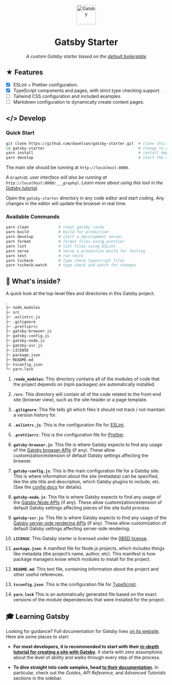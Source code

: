 <p align="center">
  <a href="https://www.gatsbyjs.com">
    <img alt="Gatsby" src="https://www.gatsbyjs.com/Gatsby-Monogram.svg" width="60" />
  </a>
</p>
<h1 align="center">
  Gatsby Starter
</h1>
<p align="center">
  <i>A custom Gatsby starter based on the
  <a href="https://github.com/gatsbyjs/gatsby-starter-default">
    default boilerplate
  </a>
  </i>
</p>

## &#9733; Features

- [x] ESLint + Prettier configuration.
- [x] TypeScript components and pages, with strict type checking support.
- [ ] Tailwind CSS configuration and included examples.
- [ ] Markdown configuration to dynamically create content pages.

## &lt;/&gt; Develop

### Quick Start


```sh
git clone https://github.com/davelsan/gatsby-starter.git  # clone this repository
cd gatsby-starter                                         # change to project directory
yarn install                                              # install dependencies
yarn develop                                              # start the development server
```

The main site should be running at `http://localhost:8000`.

*A `GraphiQL` user interface will also be running at `http://localhost:8000/___graphql`. Learn more about using this tool in the [Gatsby tutorial](https://www.gatsbyjs.com/tutorial/part-five/#introducing-graphiql).*

Open the `gatsby-starter` directory in any code editor and start coding. Any changes in the editor will update the browser in real time.


### Available Commands

```sh
yarn clean             # reset gatsby cache
yarn build             # build for production
yarn develop           # start a development server
yarn format            # format files using prettier
yarn lint              # lint files using ESLint
yarn serve             # serve a production build for testing
yarn test              # run tests
yarn tscheck           # type check typescript files
yarn tscheck:watch     # type check and watch for changes
```

## &#x1F50E; What's inside?

A quick look at the top-level files and directories in this Gatsby project.

```sh
.
├─ node_modules
├─ src
├─ .eslintrc.js
├─ .gitignore
├─ .prettierrc
├─ gatsby-browser.js
├─ gatsby-config.js
├─ gatsby-node.js
├─ gatsby-ssr.js
├─ LICENSE
├─ package.json
├─ README.md
├─ tsconfig.json
└─ yarn.lock
```

1.  **`/node_modules`**: This directory contains all of the modules of code that the project depends on (npm packages) are automatically installed.

2.  **`/src`**: This directory will contain all of the code related to the front-end site (browser view), such as the site header or a page template.

3.  **`.gitignore`**: This file tells git which files it should not track / not maintain a version history for.

4. **`.eslintrc.js`**: This is the configuration file for [ESLint](https://eslint.org).

5.  **`.prettierrc`**: This is the configuration file for [Prettier](https://prettier.io/).

6.  **`gatsby-browser.js`**: This file is where Gatsby expects to find any usage of the [Gatsby browser APIs](https://www.gatsbyjs.com/docs/browser-apis/) (if any). These allow customization/extension of default Gatsby settings affecting the browser.

7.  **`gatsby-config.js`**: This is the main configuration file for a Gatsby site. This is where information about the site (metadata) can be specified, like the site title and description, which Gatsby plugins to include, etc. (See the [config docs](https://www.gatsbyjs.com/docs/gatsby-config/) for details).

8.  **`gatsby-node.js`**: This file is where Gatsby expects to find any usage of the [Gatsby Node APIs](https://www.gatsbyjs.com/docs/node-apis/) (if any). These allow customization/extension of default Gatsby settings affecting pieces of the site build process.

9.  **`gatsby-ssr.js`**: This file is where Gatsby expects to find any usage of the [Gatsby server-side rendering APIs](https://www.gatsbyjs.com/docs/ssr-apis/) (if any). These allow customization of default Gatsby settings affecting server-side rendering.

10.  **`LICENSE`**: This Gatsby starter is licensed under the [0BSD license](https://choosealicense.com/licenses/0bsd/).

11. **`package.json`**: A manifest file for Node.js projects, which includes things like metadata (the project’s name, author, etc). This manifest is how package managers know which modules to install for the project.

12. **`README.md`**: This text file, containing information about the project and other useful references.

13. **`tsconfig.json`**: This is the configuration file for [TypeScript](https://www.typescriptlang.org/docs/handbook/tsconfig-json.html).

14. **`yarn.lock`** This is an automatically generated file based on the exact versions of the module dependencies that were installed for the project.


## 🎓 Learning Gatsby

Looking for guidance? Full documentation for Gatsby lives [on its website](https://www.gatsbyjs.com/). Here are some places to start:

- **For most developers, it is recommended to start with their [in-depth tutorial for creating a site with Gatsby](https://www.gatsbyjs.com/tutorial/).** It starts with zero assumptions about the level of ability and walks through every step of the process.

- **To dive straight into code samples, head [to their documentation](https://www.gatsbyjs.com/docs/).** In particular, check out the _Guides_, _API Reference_, and _Advanced Tutorials_ sections in the sidebar.
